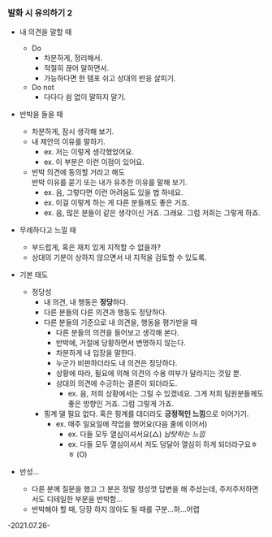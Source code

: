 ### 발화 시 유의하기 2

- 내 의견을 말할 때
	- Do
		-  차분하게, 정리해서.
		- 적절히 끊어 말하면서.
		- 가능하다면 한 템포 쉬고 상대의 반응 살피기.
	- Do not
		- 다다다 쉼 없이 말하지 말기.
- 반박을 들을 때
	-  차분하게, 잠시 생각해 보기.
	- 내 제안의 이유를 말하기.
		- ex. 저는 이렇게 생각했었어요.
		- ex. 이 부분은 이런 이점이 있어요.
	- 반박 의견에 동의할 거라고 해도  
	 반박 이유를 묻기 또는 내가 유추한 이유를 말해 보기.
		- ex. 음, 그렇다면 이런 어려움도 있을 법 하네요.
		- ex. 이걸 이렇게 하는 게 다른 분들께도 좋은 거죠.
		- ex. 음, 많은 분들이 같은 생각이신 거죠. 그래요. 그럼 저희는 그렇게 하죠.
- 무례하다고 느낄 때
	- 부드럽게, 혹은 재치 있게 지적할 수 없을까?
	- 상대의 기분이 상하지 않으면서 내 지적을 검토할 수 있도록.
 
- 기본 태도
	- 정당성
		- 내 의견, 내 행동은 **정당**하다.
		- 다른 분들의 다른 의견과 행동도 정당하다.
		- 다른 분들의 기준으로 내 의견을, 행동을 평가받을 때 
			- 다른 분들의 의견을 들어보고 생각해 본다.
			- 반박에, 거절에 당황하면서 변명하지 않는다.
			- 차분하게 내 입장을 말한다.
			- 누군가 비판하더라도 내 의견은 정당하다.
			- 상황에 따라, 필요에 의해 의견의 수용 여부가 달라지는 것일 뿐.
			- 상대의 의견에 수긍하는 결론이 되더라도.
				- ex. 음, 저희 상황에서는 그럴 수 있겠네요. 그게 저희 팀원분들께도 좋은 방향인 거죠. 그럼 그렇게 가죠.
		- 핑계 댈 필요 없다. 혹은 핑계를 대더라도 **긍정적인 느낌**으로 이어가기.
			- ex. 매주 일요일에 작업을 했어요(다음 줄에 이어서)
				- ex. 다들 모두 열심이셔서요(△) *남탓하는 느낌*
				- ex. 다들 모두 열심이셔서 저도 덩달아 열심히 하게 되더라구요ㅎㅎ (O)
- 반성...
	- 다른 분께 질문을 했고 그 분은 정말 정성껏 답변을 해 주셨는데, 주저주저하면서도 디테일한 부분을 반박함...
	-  반박해야 할 때, 당장 하지 않아도 될 때를 구분...하...어렵
	
-2021.07.26-
